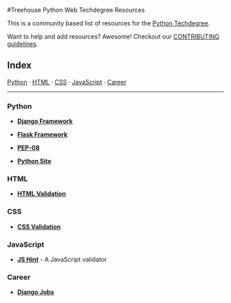 #Treehouse Python Web Techdegree Resources

This is a community based list of resources for the [Python Techdegree](https://www.teamtreehouse.com). 

Want to help and add resources? Awesome! Checkout our [CONTRIBUTING guidelines](CONTRIBUTING.md). 
 
## Index

[Python](#Python) · [HTML](#HTML) · [CSS](#CSS) · [JavaScript](#JavaScript) · [Career](#Career)
 
-------
 
### Python

* **[Django Framework](https://www.djangoproject.com/)**

* **[Flask Framework](http://flask.pocoo.org/)**

* **[PEP-08](https://www.python.org/dev/peps/pep-0008/)**

* **[Python Site](https://www.python.org/)**


### HTML

* **[HTML Validation](https://validator.w3.org/)**

### CSS

* **[CSS Validation](https://jigsaw.w3.org/css-validator/)**

### JavaScript

* **[JS Hint](http://jshint.com/)** - A JavaScript validator

### Career

* **[Django Jobs](https://www.djangojobs.net/jobs/)**

